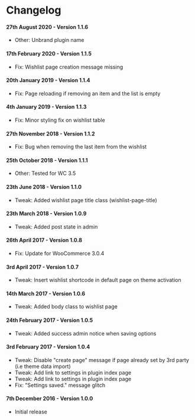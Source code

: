# Changelog

#### 27th August 2020 - Version 1.1.6

-   Other: Unbrand plugin name

#### 17th February 2020 - Version 1.1.5

-   Fix: Wishlist page creation message missing

#### 20th January 2019 - Version 1.1.4

-   Fix: Page reloading if removing an item and the list is empty

#### 4th January 2019 - Version 1.1.3

-   Fix: Minor styling fix on wishlist table

#### 27th November 2018 - Version 1.1.2

-   Fix: Bug when removing the last item from the wishlist

#### 25th October 2018 - Version 1.1.1

-   Other: Tested for WC 3.5

#### 23th June 2018 - Version 1.1.0

-   Tweak: Added wishlist page title class (wishlist-page-title)

#### 23th March 2018 - Version 1.0.9

-   Tweak: Added post state in admin

#### 26th April 2017 - Version 1.0.8

-   Fix: Update for WooCommerce 3.0.4

#### 3rd April 2017 - Version 1.0.7

-   Tweak: Insert wishlist shortcode in default page on theme activation

#### 14th March 2017 - Version 1.0.6

-   Tweak: Added body class to wishlist page

#### 24th February 2017 - Version 1.0.5

-   Tweak: Added success admin notice when saving options

#### 3rd February 2017 - Version 1.0.4

-   Tweak: Disable "create page" message if page already set by 3rd party (i.e theme data import)
-   Tweak: Add link to settings in plugin index page
-   Tweak: Add link to settings in plugin index page
-   Fix: "Settings saved." message glitch

#### 7th December 2016 - Version 1.0.0

-   Initial release
